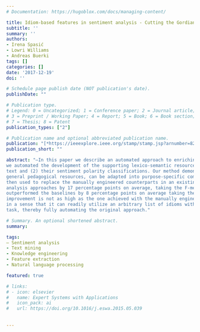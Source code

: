 ```yaml
---
# Documentation: https://hugoblox.com/docs/managing-content/

title: Idiom-based features in sentiment analysis - Cutting the Gordian knot
subtitle: ''
summary: ''
authors:
- Irena Spasić
- Lowri Williams
- Andreas Buerki
tags: []
categories: []
date: '2017-12-19'
doi: ''

# Schedule page publish date (NOT publication's date).
publishDate: ""

# Publication type.
# Legend: 0 = Uncategorized; 1 = Conference paper; 2 = Journal article;
# 3 = Preprint / Working Paper; 4 = Report; 5 = Book; 6 = Book section;
# 7 = Thesis; 8 = Patent
publication_types: ["2"]

# Publication name and optional abbreviated publication name.
publication: "[*https://ieeexplore.ieee.org/stamp/stamp.jsp?arnumber=8226982*](https://ieeexplore.ieee.org/stamp/stamp.jsp?arnumber=8226982)"
publication_short: ""

abstract: "—In this paper we describe an automated approach to enriching sentiment analysis with idiom-based features. Specifically,
we automated the development of the supporting lexico-semantic resources, which include (1) a set of rules used to identify idioms in
text and (2) their sentiment polarity classifications. Our method demonstrates how idiom dictionaries, which are readily available
general pedagogical resources, can be adapted into purpose-specific computational resources automatically. These resources were
then used to replace the manually engineered counterparts in an existing system, which originally outperformed the baseline sentiment
analysis approaches by 17 percentage points on average, taking the F-measure from 40s into 60s. The new fully automated approach
outperformed the baselines by 8 percentage points on average taking the F-measure from 40s into 50s. Although the latter
improvement is not as high as the one achieved with the manually engineered features, it has got the advantage of being more general
in a sense that it can readily utilize an arbitrary list of idioms without the knowledge acquisition overhead previously associated with this
task, thereby fully automating the original approach."

# Summary. An optional shortened abstract.
summary: 

tags:
— Sentiment analysis
- Text mining
- Knowledge engineering
- Feature extraction
- Natural language processing

featured: true

# links:
# - icon: elsevier
#   name: Expert Systems with Applications
#   icon_pack: ai
#   url: https://doi.org/10.1016/j.eswa.2015.05.039
  
  
---
```

